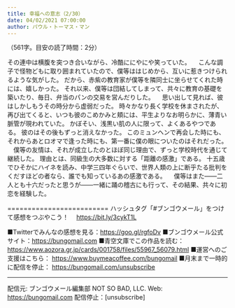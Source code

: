 ```yaml
---
title: 幸福への意志（2/30）
date: 04/02/2021 07:00:00
author: パウル・トーマス・マン
---
```


（561字。目安の読了時間：2分）

その連中は横腹を突つき合いながら、冷酷ににやにや笑っていた。
　こんな調子で怪物どもに取り囲まれていたので、僕等ははじめから、互いに惹きつけられるような気がした。
だから、赤紫の教育家が僕等を隣同士に坐らせてくれた時には、嬉しかった。
それ以来、僕等は団結してしまって、共々に教育の基礎を築いたり、毎日、弁当のパンの交易を営んだりした。
　思い出して見れば、彼はしかしもうその時分から虚弱だった。
時々かなり長く学校を休まされたが、再び出てくると、いつも彼のこめかみと頬には、平生よりなお明らかに、薄青い脈管が現われていた。
かぼそい、浅黒い肌の人に限って、よくあるやつである。
彼のはその後もずっと消えなかった。
このミュンヘンで再会した時にも、それからあとロオマで逢った時にも、第一番に僕の眼についたのはそれだった。
　僕等の友情は、それが成立したのとほぼ同じ理由で、ずっと学校時代を通じて継続した。
理由とは、同級生の大多数に対する「距離の感激」である。
十五歳でひそかにハイネを読み、中学三四年ぐらいで、世界人類の上に断乎たる批判をくだすほどの者なら、誰でも知っているあの感激である。
　僕等はまた――二人とも十六だったと思うが――一緒に踊の稽古にも行って、その結果、共々に初恋を経験した。

=========================
ハッシュタグ「#ブンゴウメール」をつけて感想をつぶやこう！　
https://bit.ly/3cykT1L

■Twitterでみんなの感想を見る：https://goo.gl/rgfoDv
■ブンゴウメール公式サイト：https://bungomail.com
■青空文庫でこの作品を読む：https://www.aozora.gr.jp/cards/001758/files/55967_56079.html
■運営へのご支援はこちら： https://www.buymeacoffee.com/bungomail
■月末まで一時的に配信を停止： https://bungomail.com/unsubscribe

-------
配信元: ブンゴウメール編集部
NOT SO BAD, LLC.
Web: https://bungomail.com
配信停止：[unsubscribe]


